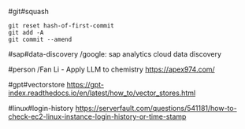#git#squash
```
git reset hash-of-first-commit
git add -A
git commit --amend
```

#sap#data-discovery
/google: sap analytics cloud data discovery

#person
/Fan Li - Apply LLM to chemistry
https://apex974.com/

#gpt#vectorstore
https://gpt-index.readthedocs.io/en/latest/how_to/vector_stores.html

#linux#login-history
https://serverfault.com/questions/541181/how-to-check-ec2-linux-instance-login-history-or-time-stamp
